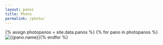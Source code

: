 ```yaml
---
layout: panos
title: Photo
permalink: /photo/
---
```


{% assign photopanos = site.data.panos %}
{% for pano in photopanos %}![]({{site.url}}/assets/panos/{{pano.file}} "{{pano.name}}"){% endfor %}
